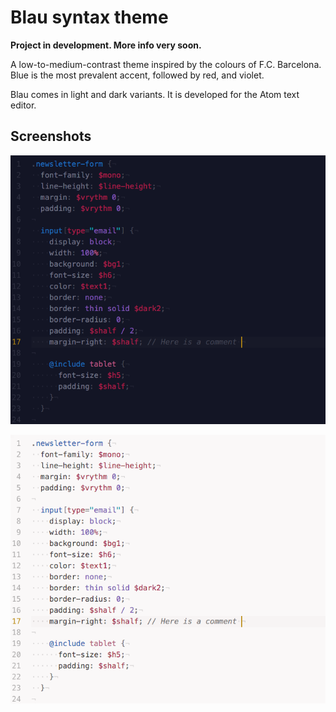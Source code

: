# Blau syntax theme

**Project in development. More info very soon.**

A low-to-medium-contrast theme inspired by the colours of F.C. Barcelona. Blue is the most prevalent accent, followed by red, and violet.

Blau comes in light and dark variants. It is developed for the Atom text editor.

<!-- Project page: [http://www.protesilaos.com/blau](http://www.protesilaos.com/blau) -->

<!-- Light variant: [https://atom.io/themes/blau-syntax](https://atom.io/themes/blau-syntax)

Dark variant: [https://atom.io/themes/blau-dark-syntax](https://atom.io/themes/blau-dark-syntax) -->

## Screenshots

![blau dark screenshot](https://raw.githubusercontent.com/protesilaos/blau/master/img/blau_dark_sample.png)

![blau light screenshot](https://raw.githubusercontent.com/protesilaos/blau/master/img/blau_light_sample.png)

<!-- ## Palette

![blau colour scheme](https://raw.githubusercontent.com/protesilaos/blau/master/img/blau_colours.png) -->
